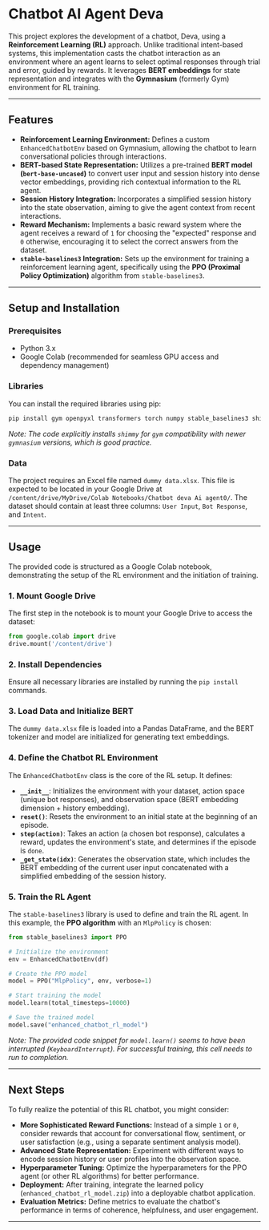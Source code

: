 # Chatbot AI Agent Deva

This project explores the development of a chatbot, Deva, using a **Reinforcement Learning (RL)** approach. Unlike traditional intent-based systems, this implementation casts the chatbot interaction as an environment where an agent learns to select optimal responses through trial and error, guided by rewards. It leverages **BERT embeddings** for state representation and integrates with the **Gymnasium** (formerly Gym) environment for RL training.

-----

## Features

  * **Reinforcement Learning Environment:** Defines a custom `EnhancedChatbotEnv` based on Gymnasium, allowing the chatbot to learn conversational policies through interactions.
  * **BERT-based State Representation:** Utilizes a pre-trained **BERT model (`bert-base-uncased`)** to convert user input and session history into dense vector embeddings, providing rich contextual information to the RL agent.
  * **Session History Integration:** Incorporates a simplified session history into the state observation, aiming to give the agent context from recent interactions.
  * **Reward Mechanism:** Implements a basic reward system where the agent receives a reward of `1` for choosing the "expected" response and `0` otherwise, encouraging it to select the correct answers from the dataset.
  * **`stable-baselines3` Integration:** Sets up the environment for training a reinforcement learning agent, specifically using the **PPO (Proximal Policy Optimization)** algorithm from `stable-baselines3`.

-----

## Setup and Installation

### Prerequisites

  * Python 3.x
  * Google Colab (recommended for seamless GPU access and dependency management)

### Libraries

You can install the required libraries using pip:

```bash
pip install gym openpyxl transformers torch numpy stable_baselines3 shimmy
```

*Note: The code explicitly installs `shimmy` for `gym` compatibility with newer `gymnasium` versions, which is good practice.*

### Data

The project requires an Excel file named `dummy data.xlsx`. This file is expected to be located in your Google Drive at `/content/drive/MyDrive/Colab Notebooks/Chatbot deva Ai agent0/`. The dataset should contain at least three columns: `User Input`, `Bot Response`, and `Intent`.

-----

## Usage

The provided code is structured as a Google Colab notebook, demonstrating the setup of the RL environment and the initiation of training.

### 1\. Mount Google Drive

The first step in the notebook is to mount your Google Drive to access the dataset:

```python
from google.colab import drive
drive.mount('/content/drive')
```

### 2\. Install Dependencies

Ensure all necessary libraries are installed by running the `pip install` commands.

### 3\. Load Data and Initialize BERT

The `dummy data.xlsx` file is loaded into a Pandas DataFrame, and the BERT tokenizer and model are initialized for generating text embeddings.

### 4\. Define the Chatbot RL Environment

The `EnhancedChatbotEnv` class is the core of the RL setup. It defines:

  * **`__init__`**: Initializes the environment with your dataset, action space (unique bot responses), and observation space (BERT embedding dimension + history embedding).
  * **`reset()`**: Resets the environment to an initial state at the beginning of an episode.
  * **`step(action)`**: Takes an action (a chosen bot response), calculates a reward, updates the environment's state, and determines if the episode is `done`.
  * **`_get_state(idx)`**: Generates the observation state, which includes the BERT embedding of the current user input concatenated with a simplified embedding of the session history.

### 5\. Train the RL Agent

The `stable-baselines3` library is used to define and train the RL agent. In this example, the **PPO algorithm** with an `MlpPolicy` is chosen:

```python
from stable_baselines3 import PPO

# Initialize the environment
env = EnhancedChatbotEnv(df)

# Create the PPO model
model = PPO("MlpPolicy", env, verbose=1)

# Start training the model
model.learn(total_timesteps=10000)

# Save the trained model
model.save("enhanced_chatbot_rl_model")
```

*Note: The provided code snippet for `model.learn()` seems to have been interrupted (`KeyboardInterrupt`). For successful training, this cell needs to run to completion.*

-----

## Next Steps

To fully realize the potential of this RL chatbot, you might consider:

  * **More Sophisticated Reward Functions:** Instead of a simple `1` or `0`, consider rewards that account for conversational flow, sentiment, or user satisfaction (e.g., using a separate sentiment analysis model).
  * **Advanced State Representation:** Experiment with different ways to encode session history or user profiles into the observation space.
  * **Hyperparameter Tuning:** Optimize the hyperparameters for the PPO agent (or other RL algorithms) for better performance.
  * **Deployment:** After training, integrate the learned policy (`enhanced_chatbot_rl_model.zip`) into a deployable chatbot application.
  * **Evaluation Metrics:** Define metrics to evaluate the chatbot's performance in terms of coherence, helpfulness, and user engagement.

-----
